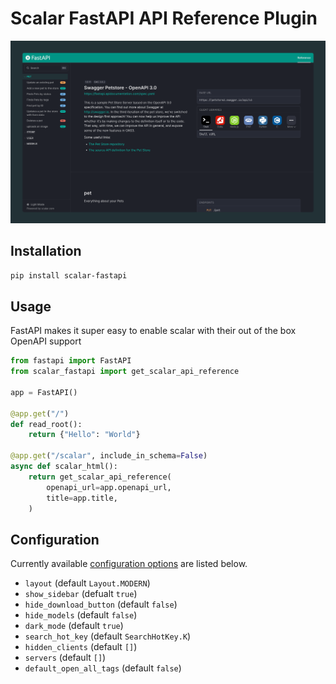 # Scalar FastAPI API Reference Plugin

![fastapi](fastapi.png)

## Installation

```bash
pip install scalar-fastapi
```

## Usage

FastAPI makes it super easy to enable scalar with their out of the box OpenAPI support

```python
from fastapi import FastAPI
from scalar_fastapi import get_scalar_api_reference

app = FastAPI()

@app.get("/")
def read_root():
    return {"Hello": "World"}

@app.get("/scalar", include_in_schema=False)
async def scalar_html():
    return get_scalar_api_reference(
        openapi_url=app.openapi_url,
        title=app.title,
    )
```

## Configuration

Currently available [configuration options](https://github.com/scalar/scalar/blob/main/documentation/configuration.md) are listed below.

- `layout` (default `Layout.MODERN`)
- `show_sidebar` (defualt `true`)
- `hide_download_button` (default `false`)
- `hide_models` (default `false`)
- `dark_mode` (default `true`)
- `search_hot_key` (default `SearchHotKey.K`)
- `hidden_clients` (default `[]`)
- `servers` (default `[]`)
- `default_open_all_tags` (default `false`)
